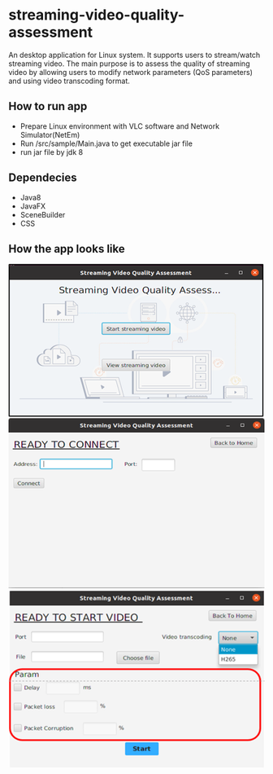 # streaming-video-quality-assessment
An desktop application for Linux system. It supports users to stream/watch streaming video. The main purpose is to assess the quality of streaming video by allowing users to modify network parameters (QoS parameters) and using video transcoding format.

## How to run app
- Prepare Linux environment with VLC software and Network Simulator(NetEm)
- Run /src/sample/Main.java to get executable jar file
- run jar file by jdk 8

## Dependecies
- Java8
- JavaFX
- SceneBuilder
- CSS

## How the app looks like
![alt_text](https://github.com/tridogithub/streaming-video-quality-assessment/blob/main/welcome-screen.png)
![alt_text](https://github.com/tridogithub/streaming-video-quality-assessment/blob/main/client-screen.png)
![alt_text](https://github.com/tridogithub/streaming-video-quality-assessment/blob/main/server-screen.png)
